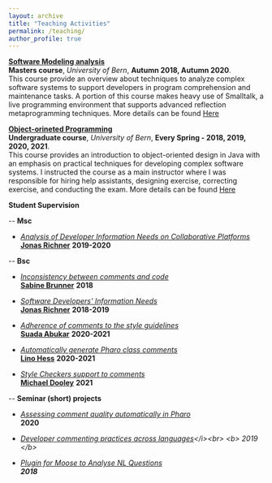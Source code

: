 ```yaml
---
layout: archive
title: "Teaching Activities"
permalink: /teaching/
author_profile: true
---
```

<!--
{% if author.googlescholar %}
  You can also find my articles on <u><a href="{{author.googlescholar}}">my Google Scholar profile</a>.</u>
{% endif %}


{% include base_path %}

{% for post in site.publications reversed %}
  {% include archive-single.html %}
{% endfor %}
-->

<b>[Software Modeling analysis](https://poojaruhal.github.io/teaching/2018-autumn-teaching)</b> <br>
<b>Masters course</b>,
<i>University of Bern</i>,
<b>Autumn 2018, Autumn 2020</b>.<br>
This course provide an overview about techniques to analyze complex software systems to support developers in program comprehension and maintenance tasks.
A portion of this course makes heavy use of Smalltalk, a live programming environment that supports advanced reflection metaprogramming techniques.
More details can be found [Here](http://scg.unibe.ch/teaching/sma) <br>

<b>[Object-orineted Programming](https://poojaruhal.github.io/teaching/2018-spring-teaching)</b> <br>
<b>Undergraduate course</b>,
<i>University of Bern</i>,
<b>Every Spring - 2018, 2019, 2020, 2021</b>.<br>
This course provides an introduction to object-oriented design in Java with an emphasis on practical techniques for developing complex software systems.
I instructed the course as a main instructor where I was responsible for hiring help assistants, designing exercise, correcting exercise, and conducting the exam.
More details can be found [Here](http://scg.unibe.ch/teaching/p2) <br>

<b>Student Supervision</b><br>

--
<b> Msc </b>

* <i>[Analysis of Developer Information Needs on Collaborative Platforms](http://scg.unibe.ch/archive/masters/Birr20a.pdf)</i><br>
<b>[Jonas Richner](http://scg.unibe.ch/wiki/alumni/JonasRichner)</b>
<b> 2019-2020 </b>

-- 
<b> Bsc </b>

* <i>[Inconsistency between comments and code](http://scg.unibe.ch/wiki/projects/mastersbachelorsprojects/Analyzing-the-inconsistency-between-comments-and-source-code-in-Pharo)</i><br>
<b> [Sabine Brunner](http://scg.unibe.ch/wiki/alumni/SabineBrunner)</b>
<b> 2018 </b>


* <i>[Software Developers' Information Needs](http://scg.unibe.ch/archive/projects/Rich19a.pdf)</i><br>
<b>[Jonas Richner](http://scg.unibe.ch/wiki/alumni/JonasRichner)</b>
<b> 2018-2019 </b>

* <i>[Adherence of comments to the style guidelines](http://scg.unibe.ch/wiki/projects/mastersbachelorsprojects/Adherence-of-class-comments-style-guidelines)</i><br>
<b>[Suada Abukar](http://scg.unibe.ch/wiki/students/SuadaAbukar)</b>
<b> 2020-2021 </b>

* <i>[Automatically generate Pharo class comments](http://scg.unibe.ch/wiki/projects/mastersbachelorsprojects/Automatically-generate-Pharo-class-comments)</i><br>
<b>[Lino Hess](http://scg.unibe.ch/wiki/students/LinoHess)</b>
<b> 2020-2021 </b>

* <i>[Style Checkers support to comments](http://scg.unibe.ch/wiki/projects/mastersbachelorsprojects/Commenting-conventions-in-style-guidelines-style-checkers)</i><br>
<b>[Michael Dooley](http://scg.unibe.ch/wiki/students/MichaelDooley)</b>
<b> 2021 </b>

--
<b> Seminar (short) projects </b>

* <i>[Assessing comment quality automatically in Pharo](http://scg.unibe.ch/wiki/projects/mastersbachelorsprojects/Assess-quality-of-pharo-comments)</i><br>
<b> 2020 </b>

* <i>[Developer commenting practices across languages](http://scg.unibe.ch/wiki/projects/mastersbachelorsprojects/How-class-comments-differ-in-common-programming-languages?)</i><br>
<b> 2019 </b>

* <i>[Plugin for Moose to Analyse NL Questions](http://scg.unibe.ch/wiki/projects/archive/Moose-plugin-for-nlp)</i><br>
<b> 2018 </b>

